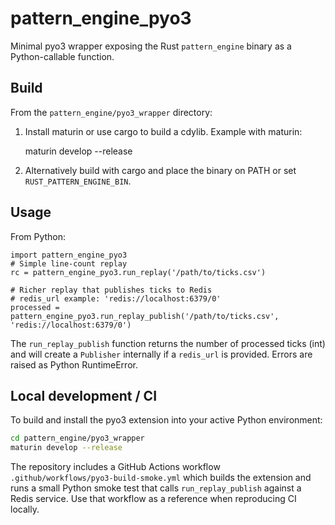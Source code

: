 pattern_engine_pyo3
=====================

Minimal pyo3 wrapper exposing the Rust `pattern_engine` binary as a Python-callable function.

Build
-----

From the `pattern_engine/pyo3_wrapper` directory:

1. Install maturin or use cargo to build a cdylib. Example with maturin:

    maturin develop --release

2. Alternatively build with cargo and place the binary on PATH or set `RUST_PATTERN_ENGINE_BIN`.

Usage
-----

From Python:

    import pattern_engine_pyo3
    # Simple line-count replay
    rc = pattern_engine_pyo3.run_replay('/path/to/ticks.csv')

    # Richer replay that publishes ticks to Redis
    # redis_url example: 'redis://localhost:6379/0'
    processed = pattern_engine_pyo3.run_replay_publish('/path/to/ticks.csv', 'redis://localhost:6379/0')

The `run_replay_publish` function returns the number of processed ticks (int) and
will create a `Publisher` internally if a `redis_url` is provided. Errors are
raised as Python RuntimeError.

Local development / CI
----------------------

To build and install the pyo3 extension into your active Python environment:

```bash
cd pattern_engine/pyo3_wrapper
maturin develop --release
```

The repository includes a GitHub Actions workflow `.github/workflows/pyo3-build-smoke.yml` which builds the extension and runs a small Python smoke test that calls `run_replay_publish` against a Redis service. Use that workflow as a reference when reproducing CI locally.
